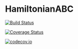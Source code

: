 # HamiltonianABC

[![Build Status](https://travis-ci.org/tpapp/HamiltonianABC.jl.svg?branch=master)](https://travis-ci.org/tpapp/HamiltonianABC.jl)

[![Coverage Status](https://coveralls.io/repos/tpapp/HamiltonianABC.jl/badge.svg?branch=master&service=github)](https://coveralls.io/github/tpapp/HamiltonianABC.jl?branch=master)

[![codecov.io](http://codecov.io/github/tpapp/HamiltonianABC.jl/coverage.svg?branch=master)](http://codecov.io/github/tpapp/HamiltonianABC.jl?branch=master)
